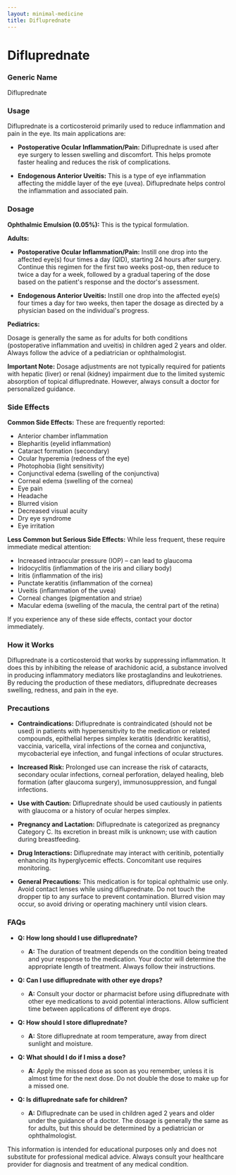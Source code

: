 ```yaml
---
layout: minimal-medicine
title: Difluprednate
---
```


# Difluprednate
### Generic Name
Difluprednate

### Usage
Difluprednate is a corticosteroid primarily used to reduce inflammation and pain in the eye.  Its main applications are:

* **Postoperative Ocular Inflammation/Pain:**  Difluprednate is used after eye surgery to lessen swelling and discomfort.  This helps promote faster healing and reduces the risk of complications.

* **Endogenous Anterior Uveitis:** This is a type of eye inflammation affecting the middle layer of the eye (uvea). Difluprednate helps control the inflammation and associated pain.


### Dosage

**Ophthalmic Emulsion (0.05%):** This is the typical formulation.

**Adults:**

* **Postoperative Ocular Inflammation/Pain:** Instill one drop into the affected eye(s) four times a day (QID), starting 24 hours after surgery. Continue this regimen for the first two weeks post-op, then reduce to twice a day for a week, followed by a gradual tapering of the dose based on the patient's response and the doctor's assessment.

* **Endogenous Anterior Uveitis:** Instill one drop into the affected eye(s) four times a day for two weeks, then taper the dosage as directed by a physician based on the individual's progress.


**Pediatrics:**

Dosage is generally the same as for adults for both conditions (postoperative inflammation and uveitis) in children aged 2 years and older.  Always follow the advice of a pediatrician or ophthalmologist.


**Important Note:**  Dosage adjustments are not typically required for patients with hepatic (liver) or renal (kidney) impairment due to the limited systemic absorption of topical difluprednate. However, always consult a doctor for personalized guidance.


### Side Effects

**Common Side Effects:** These are frequently reported:

* Anterior chamber inflammation
* Blepharitis (eyelid inflammation)
* Cataract formation (secondary)
* Ocular hyperemia (redness of the eye)
* Photophobia (light sensitivity)
* Conjunctival edema (swelling of the conjunctiva)
* Corneal edema (swelling of the cornea)
* Eye pain
* Headache
* Blurred vision
* Decreased visual acuity
* Dry eye syndrome
* Eye irritation


**Less Common but Serious Side Effects:** While less frequent, these require immediate medical attention:

* Increased intraocular pressure (IOP) – can lead to glaucoma
* Iridocyclitis (inflammation of the iris and ciliary body)
* Iritis (inflammation of the iris)
* Punctate keratitis (inflammation of the cornea)
* Uveitis (inflammation of the uvea)
* Corneal changes (pigmentation and striae)
* Macular edema (swelling of the macula, the central part of the retina)


If you experience any of these side effects, contact your doctor immediately.


### How it Works

Difluprednate is a corticosteroid that works by suppressing inflammation. It does this by inhibiting the release of arachidonic acid, a substance involved in producing inflammatory mediators like prostaglandins and leukotrienes.  By reducing the production of these mediators, difluprednate decreases swelling, redness, and pain in the eye.


### Precautions

* **Contraindications:** Difluprednate is contraindicated (should not be used) in patients with hypersensitivity to the medication or related compounds, epithelial herpes simplex keratitis (dendritic keratitis), vaccinia, varicella, viral infections of the cornea and conjunctiva, mycobacterial eye infection, and fungal infections of ocular structures.


* **Increased Risk:** Prolonged use can increase the risk of cataracts, secondary ocular infections, corneal perforation, delayed healing, bleb formation (after glaucoma surgery), immunosuppression, and fungal infections.


* **Use with Caution:** Difluprednate should be used cautiously in patients with glaucoma or a history of ocular herpes simplex.


* **Pregnancy and Lactation:** Difluprednate is categorized as pregnancy Category C.  Its excretion in breast milk is unknown; use with caution during breastfeeding.


* **Drug Interactions:**  Difluprednate may interact with ceritinib, potentially enhancing its hyperglycemic effects. Concomitant use requires monitoring.



* **General Precautions:**  This medication is for topical ophthalmic use only. Avoid contact lenses while using difluprednate.  Do not touch the dropper tip to any surface to prevent contamination.  Blurred vision may occur, so avoid driving or operating machinery until vision clears.


### FAQs

* **Q: How long should I use difluprednate?**
    * **A:**  The duration of treatment depends on the condition being treated and your response to the medication. Your doctor will determine the appropriate length of treatment.  Always follow their instructions.

* **Q: Can I use difluprednate with other eye drops?**
    * **A:** Consult your doctor or pharmacist before using difluprednate with other eye medications to avoid potential interactions.  Allow sufficient time between applications of different eye drops.

* **Q: How should I store difluprednate?**
    * **A:** Store difluprednate at room temperature, away from direct sunlight and moisture.

* **Q: What should I do if I miss a dose?**
    * **A:** Apply the missed dose as soon as you remember, unless it is almost time for the next dose. Do not double the dose to make up for a missed one.

* **Q: Is difluprednate safe for children?**
    * **A:**  Difluprednate can be used in children aged 2 years and older under the guidance of a doctor.  The dosage is generally the same as for adults, but this should be determined by a pediatrician or ophthalmologist.


This information is intended for educational purposes only and does not substitute for professional medical advice. Always consult your healthcare provider for diagnosis and treatment of any medical condition.
